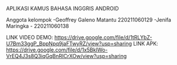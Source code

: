 APLIKASI KAMUS BAHASA INGGRIS ANDROID

Anggota kelompok
-Geoffrey Galeno Matantu 220211060129
-Jenifa Maringka - 220211060138

LINK VIDEO DEMO: https://drive.google.com/file/d/1tRLYbZ-U7Bm33ggP_BppNpq9jaFTwyRZ/view?usp=sharing
LINK APK: https://drive.google.com/file/d/1x5BkIWo-VrEQ4J3s8Q3iqGqBnRICrXOw/view?usp=sharing
